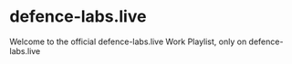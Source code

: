 # defence-labs.live

Welcome to the official defence-labs.live Work Playlist, only on defence-labs.live
